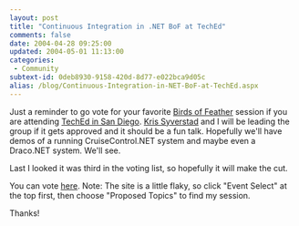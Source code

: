 ```yaml
---
layout: post
title: "Continuous Integration in .NET BoF at TechEd"
comments: false
date: 2004-04-28 09:25:00
updated: 2004-05-01 11:13:00
categories:
 - Community
subtext-id: 0deb8930-9158-420d-8d77-e022bca9d05c
alias: /blog/Continuous-Integration-in-NET-BoF-at-TechEd.aspx
---
```



Just a reminder to go vote for your favorite [Birds of Feather](http://www.ineta.org/bof/) session if you are attending [TechEd in San Diego](http://www.microsoft.com/seminar/teched2004/default.mspx). [Kris Syverstad](http://weblogs.ilg.com/KSyverstad/) and I will be leading the group if it gets approved and it should be a fun talk. Hopefully we'll have demos of a running CruiseControl.NET system and maybe even a Draco.NET system. We'll see. 

Last I looked it was third in the voting list, so hopefully it will make the cut. 

You can vote [here](http://www.ineta.org/bof/). Note: The site is a little flaky, so click "Event Select" at the top first, then choose "Proposed Topics" to find my session. 

Thanks! 
